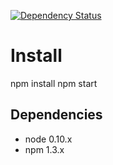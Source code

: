 [![Dependency Status](https://david-dm.org/quest/node-express.svg)](https://david-dm.org/quest/node-express)

# Install
npm install
npm start

## Dependencies
- node 0.10.x
- npm 1.3.x
